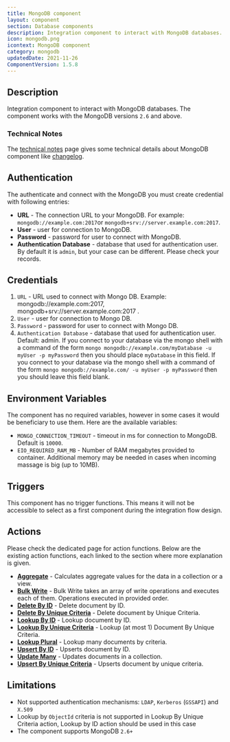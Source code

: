 ```yaml
---
title: MongoDB component
layout: component
section: Database components
description: Integration component to interact with MongoDB databases.
icon: mongodb.png
icontext: MongoDB component
category: mongodb
updatedDate: 2021-11-26
ComponentVersion: 1.5.8
---
```


## Description

Integration component to interact with MongoDB databases. The component works with
the MongoDB versions `2.6` and above.

### Technical Notes

The [technical notes](technical-notes) page gives some technical details about MongoDB component like [changelog](/components/mongodb/technical-notes#changelog).

## Authentication

The authenticate and connect with the MongoDB you must create credential with
following entries:

*   **URL** - The connection URL to your MongoDB. For example: `mongodb://example.com:2017`or `mongodb+srv://server.example.com:2017`.
*   **User** - user for connection to MongoDB.
*   **Password** - password for user to connect with MongoDB.
*   **Authentication Database** - database that used for authentication user. By default it is `admin`, but your case can be different. Please check your records.

## Credentials

1. `URL` - URL used to connect with Mongo DB.
Example: mongodb://example.com:2017, mongodb+srv://server.example.com:2017 .
2. `User` - user for connection to Mongo DB.
3. `Password` - password for user to connect with Mongo DB.
4. `Authentication Database` - database that used for authentication user. Default: admin. If you connect to your database via the mongo shell with a command of the form `mongo mongodb://example.com/myDatabase -u myUser -p myPassword` then you should place `myDatabase` in this field.  If you connect to your database via the mongo shell with a command of the form  `mongo mongodb://example.com/ -u myUser -p myPassword` then you should leave this field blank.

## Environment Variables

The component has no required variables, however in some cases it would be beneficiary
to use them. Here are the available variables:

*   `MONGO_CONNECTION_TIMEOUT` - timeout in ms for connection to MongoDB. Default is `10000`.
*   `EIO_REQUIRED_RAM_MB` - Number of RAM megabytes provided to container. Additional memory may be needed in cases when incoming massage is big (up to 10MB).

## Triggers

This component has no trigger functions. This means it will not be accessible to
select as a first component during the integration flow design.

## Actions

Please check the dedicated page for action functions. Below are the existing
action functions, each linked to the section where more explanation is given.

*   **[Aggregate](actions#aggregate)** - Calculates aggregate values for the data in a collection or a view.
*   **[Bulk Write](actions#bulk-write)** - Bulk Write takes an array of write operations and executes each of them. Operations executed in provided order.
*   **[Delete By ID](actions#delete-by-id)** - Delete document by ID.
*   **[Delete By Unique Criteria](actions#delete-by-unique-criteria)** - Delete document by Unique Criteria.
*   **[Lookup By ID](actions#lookup-by-id)** -  Lookup document by ID.
*   **[Lookup By Unique Criteria](actions#lookup-by-unique-criteria)** - Lookup (at most 1) Document By Unique Criteria.
*   **[Lookup Plural](actions#lookup-plural)** - Lookup many documents by criteria.
*   **[Upsert By ID](actions#upsert-by-id)** - Upserts document by ID.
*   **[Update Many](actions#update-many)** - Updates documents in a collection.
*   **[Upsert By Unique Criteria](actions#upsert-by-unique-criteria)** - Upserts document by unique criteria.

## Limitations

*   Not supported authentication mechanisms: `LDAP`, `Kerberos` (`GSSAPI`) and `X.509`
*   Lookup by `ObjectId` criteria is not supported in Lookup By Unique Criteria action, Lookup by ID action should be used in this case
*   The component supports MongoDB `2.6+`
